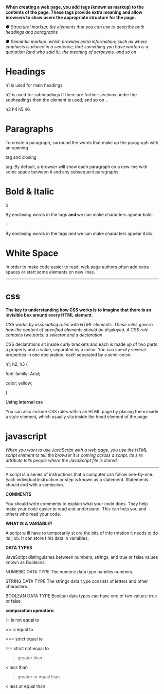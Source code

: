 **When creating a web page, you add tags
(known as markup) to the contents of the
page. These tags provide extra meaning
and allow browsers to show users the
appropriate structure for the page.**

*● Structural markup: the elements that you can use to
describe both headings and paragraphs*

*● Semantic markup: which provides extra information; such
as where emphasis is placed in a sentence, that something
you have written is a quotation (and who said it), the
meaning of acronyms, and so on*

# Headings



h1 is used for main headings

h2  is used for subheadings If there are further sections
under the subheadings then the
 element is used, and so on ..


h3
h4
h5
h6

# Paragraphs

To create a paragraph, surround
the words that make up the
paragraph with an opening <p>
tag and closing </p> tag.
By default, a browser will show
each paragraph on a new line
with some space between it and
any subsequent paragraphs.

# Bold & Italic

b

By enclosing words in the tags
<b> and </b> we can make
characters appear bold.

i

By enclosing words in the tags
<i> and </i> we can make
characters appear italic.

# White Space

In order to make code easier to
read, web page authors often
add extra spaces or start some
elements on new lines.

-----
# css


**The key to understanding how CSS works is to
imagine that there is an invisible box around
every HTML element.**

*CSS works by associating rules with HTML elements. These rules govern
how the content of specified elements should be displayed. A CSS rule
contains two parts: a selector and a declaration*



CSS declarations sit inside curly brackets and each is made up of two
parts: a property and a value, separated by a colon. You can specify
several properties in one declaration, each separated by a semi-colon.



h1, h2, h3 {

 font-family: Arial;

 color: yellow;

 }

 **Using Internal css**



You can also include CSS rules
within an HTML page by placing
them inside a style element,
which usually sits inside the
head element of the page


# javascript

*When you want to use JavaScript with a web page, you use the HTML script element to tell the browser it is coming across a script. Its s re attribute tells people where the JavaScript file is stored.*

----
A script is a series of instructions that a computer can follow one-by-one. Each individual instruction or step is known as a statement. Statements should end with a semicolon.

**COMMENTS**


You should write comments to explain what your code does. They help make your code easier to read and understand. This can help you and others who read your code. 

**WHAT IS A VARIABLE?** 



A script w ill have to temporarily st ore the bits of info rmation it needs to do its j ob. It can store t his data in variables. 


**DATA TYPES** 

JavaScript distinguishes between numbers, strings, and true or false values known as Booleans. 


NUMERIC DATA TYPE The numeric data type handles numbers. 

STRING DATA TYPE The strings data t ype consists of letters and other characters. 

BOOLEAN DATA TYPE Boolean data types can have one of two values: true or false. 

**comparation opreators:**

!= is not equal to

== is equal to

=== strict equal to

!== strict not equal to

> greater than

< less than 

> greater or equal than

< less or equal than 